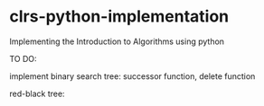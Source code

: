 # clrs-python-implementation
Implementing the Introduction to Algorithms using python

TO DO:

implement 
binary search tree:
  successor function, delete function
  
red-black tree:
